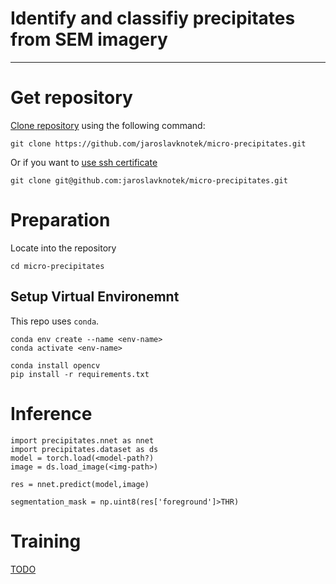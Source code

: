 # Identify and classifiy precipitates from SEM imagery
---

# Get repository

[Clone repository](https://git-scm.com/docs/git-clone) using the following command:

```
git clone https://github.com/jaroslavknotek/micro-precipitates.git
```

Or if you want to [use ssh certificate](https://linuxkamarada.com/en/2019/07/14/using-git-with-ssh-keys/#.ZCQJppixXmE)

```
git clone git@github.com:jaroslavknotek/micro-precipitates.git 
```

# Preparation

Locate into the repository

```
cd micro-precipitates
```

## Setup Virtual Environemnt

This repo uses `conda`.
```
conda env create --name <env-name> 
conda activate <env-name>

conda install opencv
pip install -r requirements.txt
```
# Inference

```
import precipitates.nnet as nnet
import precipitates.dataset as ds
model = torch.load(<model-path?)
image = ds.load_image(<img-path>)

res = nnet.predict(model,image)

segmentation_mask = np.uint8(res['foreground']>THR)
```

# Training

[TODO](notebooks/training.md)
